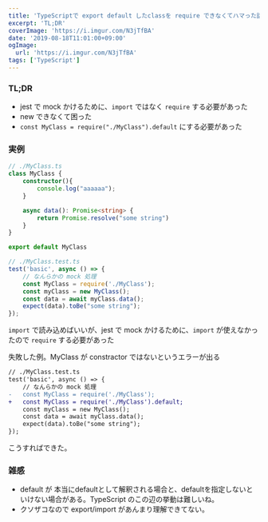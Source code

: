 ```yaml
---
title: 'TypeScriptで export default したclassを require できなくてハマった話'
excerpt: 'TL;DR'
coverImage: 'https://i.imgur.com/N3jTfBA'
date: '2019-08-18T11:01:00+09:00'
ogImage:
  url: 'https://i.imgur.com/N3jTfBA'
tags: ['TypeScript']
---
```


### TL;DR

*   jest で mock かけるために、`import` ではなく `require` する必要があった
*   new できなくて困った
*   `const MyClass = require("./MyClass").default` にする必要があった

### 実例

```ts
// ./MyClass.ts
class MyClass {
	constructor(){
		console.log("aaaaaa");
	}

	async data(): Promise<string> {
		return Promise.resolve("some string")
	}
}

export default MyClass

// ./MyClass.test.ts
test('basic', async () => {
	// なんらかの mock 処理    
	const MyClass = require('./MyClass');
	const myClass = new MyClass();    
	const data = await myClass.data();    
	expect(data).toBe("some string");
});
```


`import` で読み込めばいいが、jest で mock かけるために、`import` が使えなかったので `require` する必要があった

失敗した例。MyClass が constractor ではないというエラーが出る

```diff
// ./MyClass.test.ts
test('basic', async () => {
	// なんらかの mock 処理    
-	const MyClass = require('./MyClass');
+	const MyClass = require('./MyClass').default;
	const myClass = new MyClass();    
	const data = await myClass.data();    
	expect(data).toBe("some string");
});
```

こうすればできた。

### 雑感

*   default が 本当にdefaultとして解釈される場合と、defaultを指定しないといけない場合がある。TypeScript のこの辺の挙動は難しいね。
*   クソザコなので export/import があんまり理解できてない。